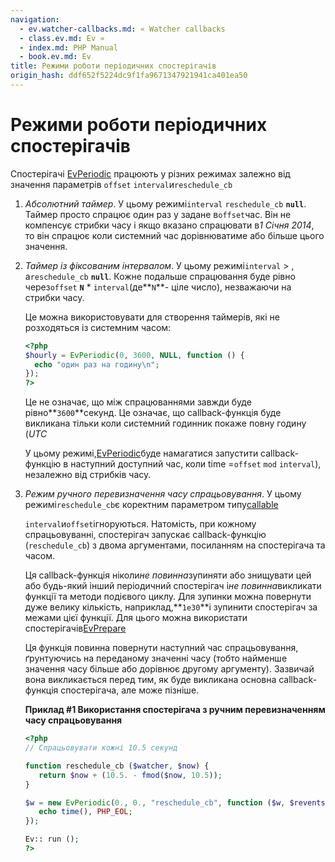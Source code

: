 ```yaml
---
navigation:
  - ev.watcher-callbacks.md: « Watcher callbacks
  - class.ev.md: Ev »
  - index.md: PHP Manual
  - book.ev.md: Ev
title: Режими роботи періодичних спостерігачів
origin_hash: ddf652f5224dc9f1fa9671347921941ca401ea50
---
```

# Режими роботи періодичних спостерігачів

Спостерігачі [EvPeriodic](class.evperiodic.md) працюють у різних режимах залежно від значення параметрів `offset` `interval`и`reschedule_cb`

1.  *Абсолютний таймер*. У цьому режимі`interval` `reschedule_cb` **`null`**. Таймер просто спрацює один раз у задане в`offset`час. Він не компенсує стрибки часу і якщо вказано спрацювати в*1 Січня 2014*, то він спрацює коли системний час дорівнюватиме або більше цього значення.
    
2.  *Таймер із фіксованим інтервалом*. У цьому режимі`interval` > , а`reschedule_cb` **`null`**. Кожне подальше спрацювання буде рівно через`offset` **`N`** \* `interval`(де\*\*`N`\*\*- ціле число), незважаючи на стрибки часу.
    
    Це можна використовувати для створення таймерів, які не розходяться із системним часом:
    
    ```php
    <?php
    $hourly = EvPeriodic(0, 3600, NULL, function () {
      echo "один раз на годину\n";
    });
    ?>
    ```
    
    Це не означає, що між спрацюваннями завжди буде рівно\*\*`3600`\*\*секунд. Це означає, що callback-функція буде викликана тільки коли системний годинник покаже повну годину (*UTC*
    
    У цьому режимі,[EvPeriodic](class.evperiodic.md)буде намагатися запустити callback-функцію в наступний доступний час, коли time =`offset` `mod` `interval`), незалежно від стрибків часу.
    
3.  *Режим ручного перевизначення часу спрацьовування*. У цьому режимі`reschedule_cb`є коректним параметром типу[callable](language.types.callable.md)
    
    `interval`и`offset`ігноруються. Натомість, при кожному спрацьовуванні, спостерігач запускає callback-функцію (`reschedule_cb`) з двома аргументами, посиланням на спостерігача та часом.
    
    Ця callback-функція ніколи*не повинна*зупиняти або знищувати цей або будь-який інший періодичний спостерігач і*не повинна*викликати функції та методи подієвого циклу. Для зупинки можна повернути дуже велику кількість, наприклад,\*\*`1e30`\*\*і зупинити спостерігач за межами цієї функції. Для цього можна використати спостерігачів[EvPrepare](class.evprepare.md)
    
    Ця функція повинна повернути наступний час спрацьовування, ґрунтуючись на переданому значенні часу (тобто найменше значення часу більше або дорівнює другому аргументу). Зазвичай вона викликається перед тим, як буде викликана основна callback-функція спостерігача, але може пізніше.
    
    **Приклад #1 Використання спостерігача з ручним перевизначенням часу спрацьовування**
    
    ```php
    <?php
    // Спрацьовувати кожні 10.5 секунд
    
    function reschedule_cb ($watcher, $now) {
       return $now + (10.5. - fmod($now, 10.5));
    }
    
    $w = new EvPeriodic(0., 0., "reschedule_cb", function ($w, $revents) {
       echo time(), PHP_EOL;
    });
    
    Ev:: run ();
    ?>
    ```
